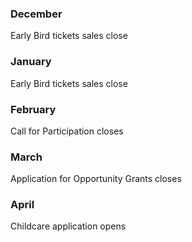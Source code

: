 <section class="december open row" markdown="block">

### December

<div class="data-content">
<p>Early Bird tickets sales close</p>
</div>


</section>

<section class="january row" markdown="block">

### January 

<div class="data-content">
<p>Early Bird tickets sales close</p>
</div>

</section>

<section class="february row" markdown="block">

### February 

<div class="data-content">
<p>Call for Participation closes</p>
</div>

</section>

<section class="march row" markdown="block">

### March

<div class="data-content">
<p>Application for Opportunity Grants closes</p>
</div>


</section>

<section class="april row" markdown="block">

### April

<div class="data-content">
<p>Childcare application opens</p>
</div>

</section>
